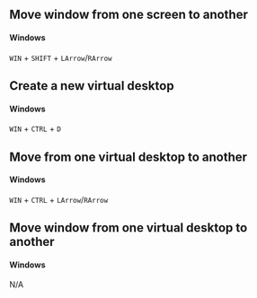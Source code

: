 ## Move window from one screen to another
#### Windows
`WIN` + `SHIFT` + `LArrow`/`RArrow`

## Create a new virtual desktop
#### Windows
`WIN` + `CTRL` + `D`

## Move from one virtual desktop to another
#### Windows
`WIN` + `CTRL` + `LArrow`/`RArrow`

## Move window from one virtual desktop to another
#### Windows
N/A
